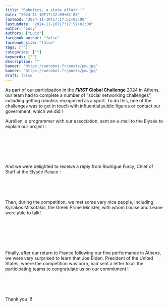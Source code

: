 ```yaml
---
title: "Robotics, a state affair !"
date: "2024-11-10T17:12:09+02:00"
lastmod: "2024-11-10T17:17:51+02:00"
lastupdate: "2024-11-10T17:17:51+02:00"
author: "Lucy"
authors: ["Lucy"]
facebook_author: "false"
facebook_site: "false"
tags: [""]
categories: [""]
keywords: [""]
description: ""
baneer: "https://werobot.fr/posts/pm.jpg"
banner: "https://werobot.fr/posts/pm.jpg"
draft: false
---
```

As part of our participation in the ***FIRST* Global Challenge** 2024 in Athens, our team had to complete a number of “social networking challenges”, including getting robotics recognized as a sport. To do this, one of the challenges was to get in touch with influential public figures or contact our government, which we did !

Aurélien, a programmer with our association, sent an e-mail to the Elysée to explain our project :

<br><br>
<center>
<div style="width: 100%; max-width: 700px;">
<img src="https://werobot.fr/posts/lettre_president.png (2).png" alt="">
</div>
</center>
<br><br>

And we were delighted to receive a reply from Rodrigue Furcy, Chief of Staff at the Elysée Palace :
<br><br>
<center>
<div style="width: 100%; max-width: 700px;">
<img src="https://werobot.fr/posts/reponseelysee.png" alt="">
</div>
</center>
<br><br>





Then, during the competition, we met some very nice people, including Kyriákos Mitsotákis, the Greek Prime Minister, with whom Louise and Léane were able to talk!

<br><br>
<center>
<div style="width: 100%; max-width: 700px;">
<img src="https://werobot.fr/posts/pm.jpg" alt="">
</div>
</center>
<br><br>

Finally, after our return to France following our fine performance in Athens, we were very surprised to learn that Joe Biden, President of the United States, where the competition was born, had sent a letter to all the participating teams to congratulate us on our commitment !
<br><br>
<center>
<div style="width: 100%; max-width: 700px;">
<img src="https://werobot.fr/posts/lettre_joebiden.png" alt="">
</div>
</center>
<br><br>


Thank you !!!
